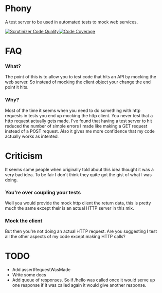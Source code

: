 Phony
=====

A test server to be used in automated tests to mock web services.

[![Scrutinizer Code Quality](https://scrutinizer-ci.com/g/icambridge/phony/badges/quality-score.png?b=master&s=5b76fc3a40bee30d7dc4c24a6203833ea07d96b6)](https://scrutinizer-ci.com/g/icambridge/phony/?branch=master)[![Code Coverage](https://scrutinizer-ci.com/g/icambridge/phony/badges/coverage.png?b=master&s=37eee2ad7b3d0e752872b53ebef055c42ef6f20d)](https://scrutinizer-ci.com/g/icambridge/phony/?branch=master)

# FAQ

### What?

The point of this is to allow you to test code that hits an API by mocking the web server. So instead of mocking the client object your change the end point it hits.

### Why?
Most of the time it seems when you need to do something with http requests in tests you end up mocking the http client. You never test that a http request actually gets made. I've found that having a test server to hit reduced the number of simple errors I made like making a GET request instead of a POST request. Also it gives me more confidence that my code actually works as intented.

# Criticism

It seems some people when originally told about this idea thought it was a very bad idea. To be fair I don't think they quite got the gist of what I was doing.

### You're over coupling your tests

Well you would provide the mock http client the return data, this is pretty much the same except their is an actual HTTP server in this mix.

### Mock the client

But then you're not doing an actual HTTP request. Are you suggesting I test all the other aspects of my code except making HTTP calls?

# TODO

* Add assertRequestWasMade
* Write some docs
* Add queue of responses. So if /hello was called once it would serve up one response if it was called again it would give another response.